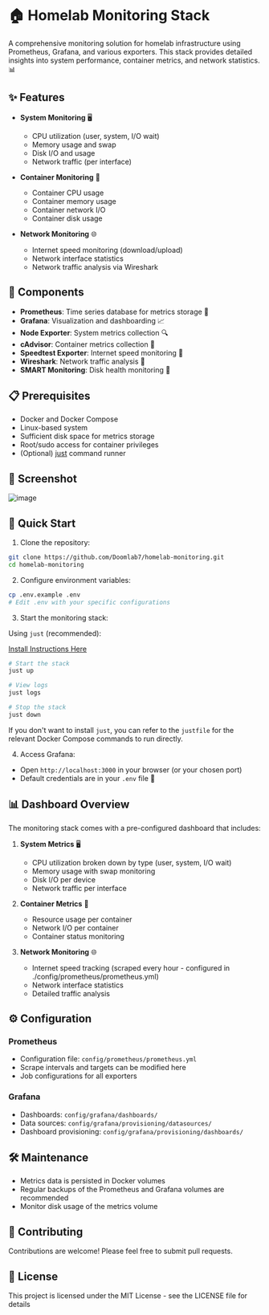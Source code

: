 # 🏠 Homelab Monitoring Stack

A comprehensive monitoring solution for homelab infrastructure using Prometheus, Grafana, and various exporters. This stack provides detailed insights into system performance, container metrics, and network statistics. 📊

## ✨ Features

- **System Monitoring** 🖥️
  - CPU utilization (user, system, I/O wait)
  - Memory usage and swap
  - Disk I/O and usage
  - Network traffic (per interface)

- **Container Monitoring** 🐳
  - Container CPU usage
  - Container memory usage
  - Container network I/O
  - Container disk usage

- **Network Monitoring** 🌐
  - Internet speed monitoring (download/upload)
  - Network interface statistics
  - Network traffic analysis via Wireshark

## 🧩 Components

- **Prometheus**: Time series database for metrics storage 📝
- **Grafana**: Visualization and dashboarding 📈
- **Node Exporter**: System metrics collection 🔍
- **cAdvisor**: Container metrics collection 🐋
- **Speedtest Exporter**: Internet speed monitoring 🚀
- **Wireshark**: Network traffic analysis 🔎
- **SMART Monitoring**: Disk health monitoring 💾

## 📋 Prerequisites

- Docker and Docker Compose
- Linux-based system
- Sufficient disk space for metrics storage
- Root/sudo access for container privileges
- (Optional) [just](https://github.com/casey/just) command runner

## 📸 Screenshot

![image](https://github.com/user-attachments/assets/600e1ed8-d012-4537-8295-1743a1da32da)


## 🚀 Quick Start

1. Clone the repository:
```bash
git clone https://github.com/Doomlab7/homelab-monitoring.git
cd homelab-monitoring
```

2. Configure environment variables:
```bash
cp .env.example .env
# Edit .env with your specific configurations
```

3. Start the monitoring stack:

Using `just` (recommended):

[Install Instructions Here](https://github.com/casey/just)

```bash
# Start the stack
just up

# View logs
just logs

# Stop the stack
just down
```

If you don't want to install `just`, you can refer to the `justfile` for the relevant Docker Compose commands to run directly.

4. Access Grafana:
- Open `http://localhost:3000` in your browser (or your chosen port)
- Default credentials are in your `.env` file 🔑

## 📊 Dashboard Overview

The monitoring stack comes with a pre-configured dashboard that includes:

1. **System Metrics** 🖥️
   - CPU utilization broken down by type (user, system, I/O wait)
   - Memory usage with swap monitoring
   - Disk I/O per device
   - Network traffic per interface

2. **Container Metrics** 🐳
   - Resource usage per container
   - Network I/O per container
   - Container status monitoring

3. **Network Monitoring** 🌐
   - Internet speed tracking (scraped every hour - configured in ./config/prometheus/prometheus.yml)
   - Network interface statistics
   - Detailed traffic analysis

## ⚙️ Configuration

### Prometheus

- Configuration file: `config/prometheus/prometheus.yml`
- Scrape intervals and targets can be modified here
- Job configurations for all exporters

### Grafana

- Dashboards: `config/grafana/dashboards/`
- Data sources: `config/grafana/provisioning/datasources/`
- Dashboard provisioning: `config/grafana/provisioning/dashboards/`

## 🛠️ Maintenance

- Metrics data is persisted in Docker volumes
- Regular backups of the Prometheus and Grafana volumes are recommended
- Monitor disk usage of the metrics volume

## 🤝 Contributing

Contributions are welcome! Please feel free to submit pull requests.

## 📜 License

This project is licensed under the MIT License - see the LICENSE file for details
